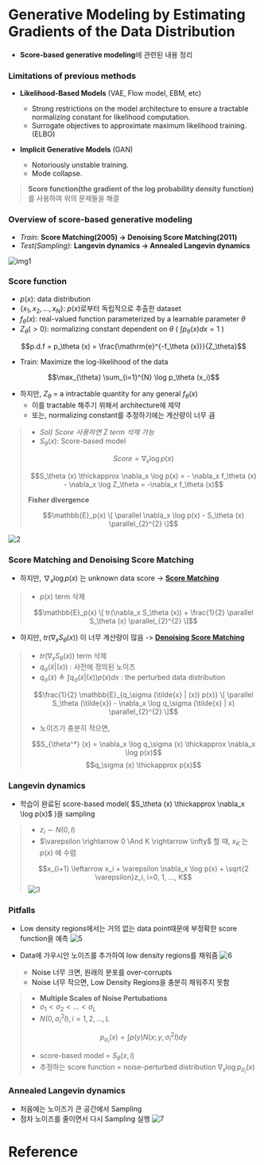 # Generative Modeling by Estimating Gradients of the Data Distribution

- **Score-based generative modeling**에 관련된 내용 정리

### Limitations of previous methods

- **Likelihood-Based Models** (VAE, Flow model, EBM, etc)
  - Strong restrictions on the model architecture to ensure a tractable normalizing constant for likelihood computation.
  - Surrogate objectives to approximate maximum likelihood training. (ELBO)

- **Implicit Generative Models** (GAN)
  - Notoriously unstable training.
  - Mode collapse.

> **Score function(the gradient of the log probability density function)** 를 사용하여 위의 문제들을 해결

### Overview of score-based generative modeling

- *Train*: **Score Matching(2005) -> Denoising Score Matching(2011)**
- *Test(Sampling)*: **Langevin dynamics -> Annealed Langevin dynamics**

![img1](https://user-images.githubusercontent.com/76771847/186809602-1f1c1924-5261-4475-8c55-f521019f936c.jpg)

### Score function

- $p(x)$: data distribution
- $\lbrace x_1, x_2, ..., x_N \rbrace$: $p(x)$로부터 독립적으로 추출한 dataset
- $f_\theta(x)$: real-valued function parameterized by a learnable parameter $\theta$
- $Z_\theta (> 0)$: normalizing constant dependent on $\theta$ ( $\int p_\theta(x) dx = 1$ )

$$p.d.f = p_\theta (x) = \frac{\mathrm{e}^{-f_\theta (x)}}{Z_\theta}$$

- Train: Maximize the log-likelihood of the data

$$\max_{\theta} \sum_{i=1}^{N} \log p_\theta (x_i)$$

- 하지만, $Z_\theta$ = a intractable quantity for any general $f_\theta (x)$
  - 이를 tractable 해주기 위해서 architecture에 제약
  - 또는, normalizing constant를 추정하기에는 계산량이 너무 큼
  

> - *Sol) Score 사용하면 Z term 삭제 가능*
> - $S_\theta (x)$: Score-based model
> 
> $$Score = \nabla_x \log p(x)$$
> 
> $$S_\theta (x) \thickapprox \nabla_x \log p(x) = - \nabla_x f_\theta (x) - \nabla_x \log Z_\theta = -\nabla_x f_\theta (x)$$
> 
> **Fisher divergence**
>
> $$\mathbb{E}_p(x) \[ \parallel \nabla_x \log p(x) - S_\theta (x) \parallel_{2}^{2} \]$$

![2](https://user-images.githubusercontent.com/76771847/186828121-250d06ac-834f-4bc3-9bb3-ff8a8444d6da.png)

### Score Matching and Denoising Score Matching

- 하지만, $\nabla_x \log p(x)$ 는 unknown data score -> **[Score Matching](https://www.jmlr.org/papers/volume6/hyvarinen05a/hyvarinen05a.pdf)**

> - $p(x)$ term 삭제
> 
> $$\mathbb{E}_p(x) \[ tr(\nabla_x S_\theta (x)) + \frac{1}{2} \parallel S_\theta (x) \parallel_{2}^{2} \]$$
 
- 하지만, $tr(\nabla_x S_\theta (x))$ 이 너무 계산량이 많음 -> **[Denoising Score Matching](http://www.iro.umontreal.ca/~vincentp/Publications/smdae_techreport.pdf)**

> - $tr(\nabla_x S_\theta (x))$ term 삭제
> - $q_\sigma (\tilde{x} | (x))$ : 사전에 정의된 노이즈
> - $q_\sigma (\tilde{x}) \triangleq \int q_\sigma (\tilde{x} | (x)) p(x) dx$ : the perturbed data distribution
> 
> $$\frac{1}{2} \mathbb{E}_{q_\sigma (\tilde{x} | (x)) p(x)} \[ \parallel S_\theta (\tilde{x}) - \nabla_x \log q_\sigma (\tilde{x} | x) \parallel_{2}^{2} \]$$
> 
> - 노이즈가 충분히 작으면,
> 
> $$S_{\theta^*} (x) = \nabla_x \log q_\sigma (x) \thickapprox \nabla_x \log p(x)$$
> $$q_\sigma (x) \thickapprox p(x)$$

### Langevin dynamics
 
- 학습이 완료된 score-based model( $S_\theta (x) \thickapprox \nabla_x \log p(x)$ )을 sampling

> - $z_i \sim N(0, I)$
> - $\varepsilon \rightarrow 0 \And K \rightarrow \infty$ 할 때, $x_K$ 는 $p(x)$ 에 수렴 
> 
> $$x_{i+1} \leftarrow x_i + \varepsilon \nabla_x \log p(x) + \sqrt{2 \varepsilon}z_i, i=0, 1, ..., K$$
![3](https://user-images.githubusercontent.com/76771847/186839953-e4c977f4-075c-4c9b-aa34-be444fafda7f.gif)

### Pitfalls

- Low density regions에서는 거의 없는 data point때문에 부정확한 score function을 예측
![5](https://user-images.githubusercontent.com/76771847/186840279-db12f8d9-acbe-424b-b793-684474247c4a.jpg)


- Data에 가우시안 노이즈를 추가하여 low density regions를 채워줌
![6](https://user-images.githubusercontent.com/76771847/186840597-cf83ca70-b7a2-4cd3-aa10-36a15d981361.jpg)
  - Noise 너무 크면, 원래의 분포를 over-corrupts
  - Noise 너무 작으면, Low Density Regions을 충분히 채워주지 못함

> - **Multiple Scales of Noise Pertubations**
> - $\sigma_1 < \sigma_2 < ... < \sigma_L$
> - $N(0, \sigma_{i}^{2}I), i= 1, 2, ..., L$
> 
> $$p_{\sigma_i} (x) = \int p(y)N(x; y, \sigma_{i}^{2}I) dy$$
> 
> - score-based model = $S_\theta (x, i)$
> - 추정하는 score function = noise-perturbed distribution $\nabla_x \log p_{\sigma_{i}} (x)$

### Annealed Langevin dynamics

- 처음에는 노이즈가 큰 공간에서 Sampling
- 점차 노이즈를 줄이면서 다시 Sampling 실행
![7](https://user-images.githubusercontent.com/76771847/186843729-6ef88984-98f3-43c5-9365-ccc24595fa9b.gif)
 
# Reference

